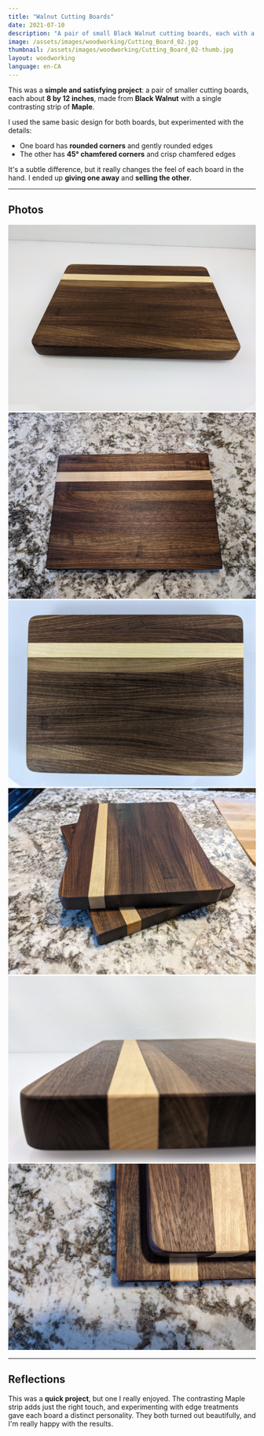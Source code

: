 ```yaml
---
title: "Walnut Cutting Boards"
date: 2021-07-10
description: "A pair of small Black Walnut cutting boards, each with a Maple accent strip and a unique edge treatment."
image: /assets/images/woodworking/Cutting_Board_02.jpg
thumbnail: /assets/images/woodworking/Cutting_Board_02-thumb.jpg
layout: woodworking
language: en-CA
---
```


This was a **simple and satisfying project**: a pair of smaller cutting boards, each about **8 by 12 inches**, made from **Black Walnut** with a single contrasting strip of **Maple**.

I used the same basic design for both boards, but experimented with the details:

- One board has **rounded corners** and gently rounded edges
- The other has **45° chamfered corners** and crisp chamfered edges

It's a subtle difference, but it really changes the feel of each board in the hand. I ended up **giving one away** and **selling the other**.

---

## Photos

<div class="row row-cols-1 row-cols-md-2 g-4 my-3">

  <div class="col">
    <a href="/assets/images/woodworking/Cutting_Board_02-01.jpg"><img
       title="Walnut cutting board with rounded corners."
       class="img-fluid rounded shadow-sm"
       src="/assets/images/woodworking/Cutting_Board_02-01.jpg"
       alt="Walnut cutting board with rounded corners."></a>
  </div>

  <div class="col">
    <a href="/assets/images/woodworking/Cutting_Board_02-06.jpg"><img
       title="Walnut cutting board with chamfered corners."
       class="img-fluid rounded shadow-sm"
       src="/assets/images/woodworking/Cutting_Board_02-06.jpg"
       alt="Walnut cutting board with chamfered corners."></a>
  </div>

  <div class="col">
    <a href="/assets/images/woodworking/Cutting_Board_02-04.jpg"><img
       title="Top view of walnut cutting board with round corners."
       class="img-fluid rounded shadow-sm"
       src="/assets/images/woodworking/Cutting_Board_02-04.jpg"
       alt="Top view of walnut cutting board with round corners."></a>
  </div>

  <div class="col">
    <a href="/assets/images/woodworking/Cutting_Board_02-02.jpg"><img
       title="Stack of walnut cutting boards."
       class="img-fluid rounded shadow-sm"
       src="/assets/images/woodworking/Cutting_Board_02-02.jpg"
       alt="Stack of walnut cutting boards."></a>
  </div>

  <div class="col">
    <a href="/assets/images/woodworking/Cutting_Board_02-03.jpg"><img
       title="Close-up of cutting board end showing maple strip running through black walnut."
       class="img-fluid rounded shadow-sm"
       src="/assets/images/woodworking/Cutting_Board_02-03.jpg"
       alt="Close-up of cutting board end showing maple strip running through black walnut."></a>
  </div>

  <div class="col">
    <a href="/assets/images/woodworking/Cutting_Board_02-05.jpg"><img
       title="Close-up showing the two different corner styles"
       class="img-fluid rounded shadow-sm"
       src="/assets/images/woodworking/Cutting_Board_02-05.jpg"
       alt="Close-up showing the two different corner styles."></a>
  </div>

</div>

---

## Reflections

This was a **quick project**, but one I really enjoyed. The contrasting Maple strip adds just the right touch, and experimenting with edge treatments gave each board a distinct personality. They both turned out beautifully, and I'm really happy with the results.

